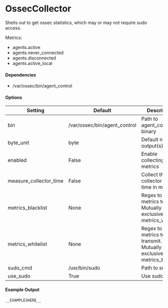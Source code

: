 <!--This file was generated from the python source
Please edit the source to make changes
-->
OssecCollector
=====

Shells out to get ossec statistics, which may or may not require sudo access.

Metrics:
- agents.active
- agents.never_connected
- agents.disconnected
- agents.active_local

#### Dependencies

 * /var/ossec/bin/agent_control


#### Options

Setting | Default | Description | Type
--------|---------|-------------|-----
bin | /var/ossec/bin/agent_control | Path to agent_control binary | str
byte_unit | byte | Default numeric output(s) | str
enabled | False | Enable collecting these metrics | bool
measure_collector_time | False | Collect the collector run time in ms | bool
metrics_blacklist | None | Regex to match metrics to block. Mutually exclusive with metrics_whitelist | NoneType
metrics_whitelist | None | Regex to match metrics to transmit. Mutually exclusive with metrics_blacklist | NoneType
sudo_cmd | /usr/bin/sudo | Path to sudo | str
use_sudo | True | Use sudo? | bool

#### Example Output

```
__EXAMPLESHERE__
```


